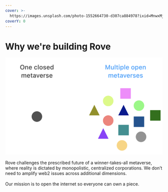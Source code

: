 ```yaml
---
cover: >-
  https://images.unsplash.com/photo-1552664730-d307ca884978?ixid=MnwxMjA3fDB8MHxwaG90by1wYWdlfHx8fGVufDB8fHx8&ixlib=rb-1.2.1&auto=format&fit=crop&w=2970&q=80
coverY: 0
---
```


# Why we're building Rove

![Our vision for web3.](../.gitbook/assets/closedmetaverse.png)

Rove challenges the prescribed future of a winner-takes-all metaverse, where reality is dictated by monopolistic, centralized corporations. We don’t need to amplify web2 issues across additional dimensions.\
\
Our mission is to open the internet so everyone can own a piece.
